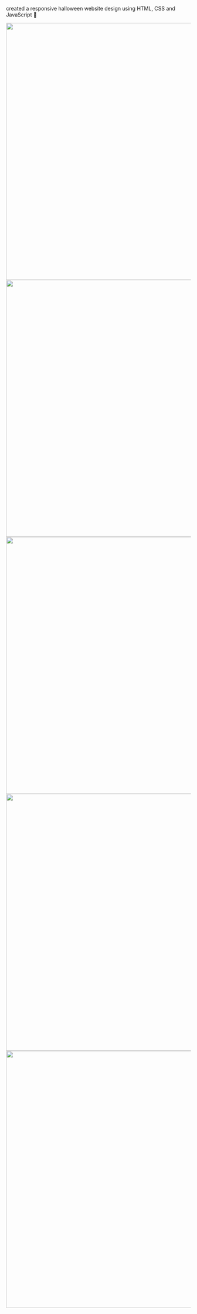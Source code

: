 created a responsive halloween website design using HTML, CSS and JavaScript 🎃

<div align="center">
<img src="https://user-images.githubusercontent.com/83943087/139188579-c70b7f01-cd67-45f0-9c5d-5f54410b2006.jpeg" width="700px" />
</div>

<div align="center">
<img src="https://user-images.githubusercontent.com/83943087/139188585-d3cbba08-77a6-4ee9-97d5-6964114d36a3.jpeg" width="700px" />
</div>

<div align="center">
<img src="https://user-images.githubusercontent.com/83943087/139188583-67483d31-cdea-4dd1-86c7-f37af80df285.jpeg" width="700px" />
</div>

<div align="center">
<img src="https://user-images.githubusercontent.com/83943087/139188584-7d908b83-dd72-4994-89a4-1b6d730bfd11.jpeg" width="700px" />
</div>

<div align="center">
<img src="https://user-images.githubusercontent.com/83943087/139188582-7f2e90b6-3d27-4444-bd9c-a871902c30d2.jpeg" width="700px" />
</div>
